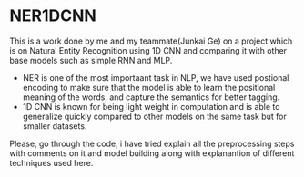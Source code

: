 # NER1DCNN
This is a work done by me and my teammate(Junkai Ge) on a project which is on Natural Entity Recognition using 1D CNN and comparing it with other base models such as simple RNN and MLP.

- NER is one of the most importaant task in NLP, we have used postional encoding to make sure that the model is able to learn the positional meaning of the words, and capture the semantics for better tagging.
- 1D CNN is known for being light weight in computation and is able to generalize quickly compared to other models on the same task but for smaller datasets.

Please, go through the code, i have tried explain all the preprocessing steps with comments on it and model building along with explanantion of different techniques used here. 
